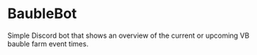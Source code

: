 # BaubleBot
Simple Discord bot that shows an overview of the current or upcoming VB bauble farm event times.
